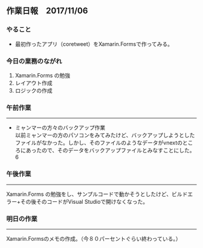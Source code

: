 ## 作業日報　2017/11/06

### やること
* 最初作ったアプリ（coretweet）をXamarin.Formsで作ってみる。

### 今日の業務のながれ

1. Xamarin.Forms の勉強
2. レイアウト作成
3. ロジックの作成

### 午前作業
----
* ミャンマーの方々のバックアップ作業  
以前ミャンマーの方のパソコンをみてみたけど、バックアップしようとしたファイルがなかった。しかし、そのファイルのようなデータがvnextのところにあったので、そのデータをバックアップファイルとみなすことにした。
6

### 午後作業
----
 Xamarin.Forms の勉強をし、サンプルコードで動かそうとしたけど、ビルドエラー+その後そのコードがVisual Studioで開けなくなった。
 
### 明日の作業
----
Xamarin.Formsのメモの作成。（今８０パーセントぐらい終わっている。）
